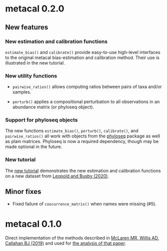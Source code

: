 # metacal 0.2.0

## New features

### New estimation and calibration functions

`estimate_bias()` and `calibrate()` provide easy-to-use high-level interfaces to the original metacal bias-estimation and calibration method.
Their use is illustrated in the new tutorial.

### New utility functions

* `pairwise_ratios()` allows computing ratios between pairs of taxa and/or samples.

* `perturb()` applies a compositional perturbation to all observations in an abundance matrix (or phyloseq object).

### Support for phyloseq objects

The new functions `estimate_bias()`, `perturb()`, `calibrate()`, and `pairwise_ratios()` all work with objects from the [phyloseq](https://joey711.github.io/phyloseq/) package as well as plain matrices. 
Phyloseq is now a required dependency, though may be made optional in the future.

### New tutorial

The [new tutorial](https://mikemc.github.io/metacal/articles/tutorial.html) demonstrates the new estimation and calibration functions on a new dataset from [Leopold and Busby (2020)](https://doi.org/10.1016/j.cub.2020.06.011).

## Minor fixes

* Fixed failure of `coocurrence_matrix()` when names were missing (#5).

# metacal 0.1.0

Direct implementation of the methods described in [McLaren MR, Willis AD, Callahan BJ (2019)](https://elifesciences.org/articles/46923) and used for [the analysis of that paper](https://github.com/mikemc/mgs-bias-manuscript).
